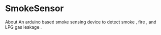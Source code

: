 # SmokeSensor
About An arduino based smoke sensing device to detect smoke , fire , and LPG gas leakage .
